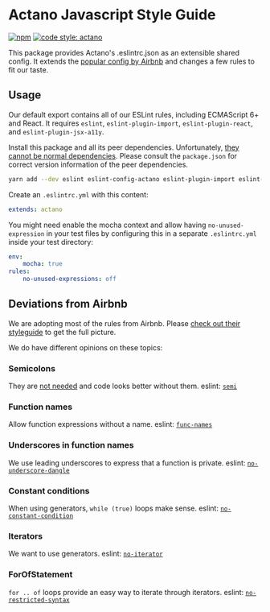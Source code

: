# Actano Javascript Style Guide

[![npm](https://img.shields.io/npm/v/eslint-config-actano.svg)](https://www.npmjs.com/package/eslint-config-actano)
[![code style: actano](https://img.shields.io/badge/code%20style-actano-blue.svg)](https://www.npmjs.com/package/eslint-config-actano)

This package provides Actano's .eslintrc.json as an extensible shared config. It extends the [popular config by Airbnb](https://github.com/airbnb/javascript) and changes a few rules to fit our taste.

## Usage

Our default export contains all of our ESLint rules, including ECMAScript 6+ and React. It requires `eslint`, `eslint-plugin-import`, `eslint-plugin-react`, and `eslint-plugin-jsx-a11y`.

Install this package and all its peer dependencies. Unfortunately, [they cannot be normal dependencies](https://github.com/eslint/eslint/issues/2518). Please consult the `package.json` for correct version information of the peer dependencies.

```bash
yarn add --dev eslint eslint-config-actano eslint-plugin-import eslint-plugin-react eslint-plugin-jsx-a11y
```

Create an `.eslintrc.yml` with this content:

```yml
extends: actano
```

You might need enable the mocha context and allow having `no-unused-expression` in your test files by configuring this in a separate `.eslintrc.yml` inside your test directory:

```yml
env:
    mocha: true
rules:
    no-unused-expressions: off
```

## Deviations from Airbnb

We are adopting most of the rules from Airbnb. Please [check out their styleguide](https://github.com/airbnb/javascript) to get the full picture.

We do have different opinions on these topics:

### Semicolons

They are [not needed](https://www.youtube.com/watch?v=gsfbh17Ax9I) and code looks better without them. eslint: [`semi`](http://eslint.org/docs/rules/semi)

### Function names

Allow function expressions without a name. eslint: [`func-names`](https://eslint.org/docs/rules/func-names)

### Underscores in function names

We use leading underscores to express that a function is private. eslint: [`no-underscore-dangle`](http://eslint.org/docs/rules/no-underscore-dangle)

### Constant conditions

When using generators, `while (true)` loops make sense. eslint: [`no-constant-condition`](http://eslint.org/docs/rules/no-constant-condition)

### Iterators

We want to use generators. eslint: [`no-iterator`](http://eslint.org/docs/rules/no-iterator)

### ForOfStatement

`for .. of` loops provide an easy way to iterate through iterators. eslint: [`no-restricted-syntax`](http://eslint.org/docs/rules/no-restricted-syntax)
